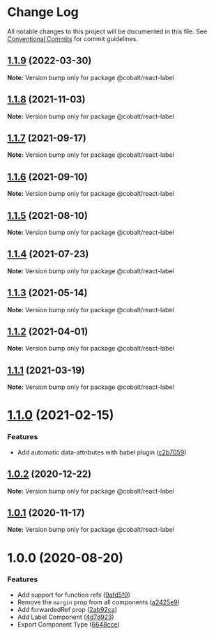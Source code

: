 # Change Log

All notable changes to this project will be documented in this file.
See [Conventional Commits](https://conventionalcommits.org) for commit guidelines.

## [1.1.9](https://github.com/Talkdesk/cobalt/compare/@cobalt/react-label@1.1.8...@cobalt/react-label@1.1.9) (2022-03-30)

**Note:** Version bump only for package @cobalt/react-label





## [1.1.8](https://github.com/Talkdesk/cobalt/compare/@cobalt/react-label@1.1.7...@cobalt/react-label@1.1.8) (2021-11-03)

**Note:** Version bump only for package @cobalt/react-label





## [1.1.7](https://github.com/Talkdesk/cobalt/compare/@cobalt/react-label@1.1.6...@cobalt/react-label@1.1.7) (2021-09-17)

**Note:** Version bump only for package @cobalt/react-label





## [1.1.6](https://github.com/Talkdesk/cobalt/compare/@cobalt/react-label@1.1.5...@cobalt/react-label@1.1.6) (2021-09-10)

**Note:** Version bump only for package @cobalt/react-label





## [1.1.5](https://github.com/Talkdesk/cobalt/compare/@cobalt/react-label@1.1.4...@cobalt/react-label@1.1.5) (2021-08-10)

**Note:** Version bump only for package @cobalt/react-label





## [1.1.4](https://github.com/Talkdesk/cobalt/compare/@cobalt/react-label@1.1.3...@cobalt/react-label@1.1.4) (2021-07-23)

**Note:** Version bump only for package @cobalt/react-label





## [1.1.3](https://github.com/Talkdesk/cobalt/compare/@cobalt/react-label@1.1.2...@cobalt/react-label@1.1.3) (2021-05-14)

**Note:** Version bump only for package @cobalt/react-label





## [1.1.2](https://github.com/Talkdesk/cobalt/compare/@cobalt/react-label@1.1.1...@cobalt/react-label@1.1.2) (2021-04-01)

**Note:** Version bump only for package @cobalt/react-label





## [1.1.1](https://github.com/Talkdesk/cobalt/compare/@cobalt/react-label@1.1.0...@cobalt/react-label@1.1.1) (2021-03-19)

**Note:** Version bump only for package @cobalt/react-label





# [1.1.0](https://github.com/Talkdesk/cobalt/compare/@cobalt/react-label@1.0.2...@cobalt/react-label@1.1.0) (2021-02-15)


### Features

* Add automatic data-attributes with babel plugin ([c2b7059](https://github.com/Talkdesk/cobalt/commit/c2b7059bce5aa329b6154294793fa9b2c5f6cd82))





## [1.0.2](https://github.com/Talkdesk/cobalt/compare/@cobalt/react-label@1.0.1...@cobalt/react-label@1.0.2) (2020-12-22)

**Note:** Version bump only for package @cobalt/react-label





## [1.0.1](https://github.com/Talkdesk/cobalt/compare/@cobalt/react-label@1.0.0...@cobalt/react-label@1.0.1) (2020-11-17)

**Note:** Version bump only for package @cobalt/react-label





# 1.0.0 (2020-08-20)


### Features

* Add support for function refs ([9afd5f9](https://github.com/Talkdesk/cobalt/commit/9afd5f92ca0efdfa23219e210c3ed5937f0f35d7))
* Remove the `margin` prop from all components ([a2425e9](https://github.com/Talkdesk/cobalt/commit/a2425e9de8a871e6cc3e6969d6bf706eaffb19d8))
* Add forwardedRef prop ([2ab92ca](https://github.com/Talkdesk/cobalt/commit/2ab92cad405d47e38d877bdfa375475edc882f14))
* Add Label Component ([4d7d923](https://github.com/Talkdesk/cobalt/commit/4d7d92394b050293d7f01c383d34328474162574))
* Export Component Type ([6648cce](https://github.com/Talkdesk/cobalt/commit/6648cce5cc547800ef1885c533944138c732a373))
